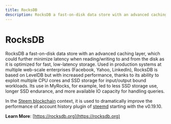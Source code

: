 ```yaml
---
title: RocksDB
description: RocksDB a fast-on-disk data store with an advanced caching layer, which could further minimize latency when reading/writing to and from the disk as it is optimized for fast, low-latency storage.
---
```

# RocksDB

RocksDB a fast-on-disk data store with an advanced caching layer, which could further minimize latency when reading/writing to and from the disk as it is optimized for fast, low-latency storage. Used in production systems at multiple web-scale enterprises (Facebook, Yahoo, LinkedIn), RocksDB is based on LevelDB but with increased performance, thanks to its ability to exploit multiple CPU cores and SSD storage for input/output bound workloads. Its use in MyRocks, for example, led to less SSD storage use, longer SSD endurance, and more available IO capacity for handling queries.

In the [Steem blockchain](/glossary/steem-blockchain.md) context, it is used to dramatically improve the performance of account history plugin of [steemd](/glossary/steemd.md) starting with the v0.19.10.

**Learn More**: [https://rocksdb.org](https://rocksdb.org)